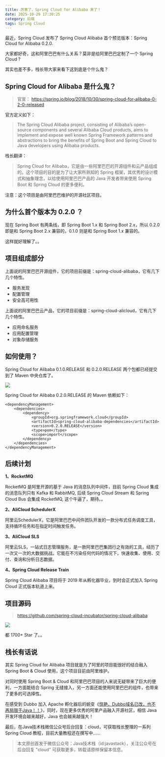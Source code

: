```yaml
---
title: 厉害了，Spring Cloud for Alibaba 来了！
date: 2025-10-29 17:30:25
category: 后端
tags: Spring Cloud
---
```


最近，Spring Cloud 发布了 Spring Cloud Alibaba 首个预览版本：Spring Cloud for Alibaba 0.2.0.

大家都好奇，这和阿里巴巴有什么关系？莫非是给阿里巴巴定制了一个 Spring Cloud ?

其实也差不多，栈长带大家来看下这到底是个什么鬼？

## Spring Cloud for Alibaba 是什么鬼？

> 官宣：
https://spring.io/blog/2018/10/30/spring-cloud-for-alibaba-0-2-0-released

官方定义如下：

> The Spring Cloud Alibaba project, consisting of Alibaba’s open-source components and several Alibaba Cloud products, aims to implement and expose well known Spring Framework patterns and abstractions to bring the benefits of Spring Boot and Spring Cloud to Java developers using Alibaba products.

栈长翻译：

> Spring Cloud for Alibaba，它是由一些阿里巴巴的开源组件和云产品组成的。这个项目的目的是为了让大家所熟知的 Spring 框架，其优秀的设计模式和抽象理念，以给使用阿里巴巴产品的 Java 开发者带来使用 Spring Boot 和 Spring Cloud 的更多便利。

注意：这个项目是由阿里巴巴维护的开源社区项目。

## 为什么首个版本为 0.2.0 ？

现在 Spring Boot 有两条线，即 Spring Boot 1.x 和 Spring Boot 2.x，所以 0.2.0 即是和 Spring Boot 2.x 兼容的，0.1.0 则是和 Spring Boot 1.x 兼容的。

这样就好理解了。。

## 项目组成部分

上面说的阿里巴巴开源组件，它的项目前缀是：spring-cloud-alibaba，它有几下几个特性。

- 服务发现
- 配置管理
- 安全高可用性

上面说的阿里巴巴云产品，它的项目前缀是：spring-cloud-alicloud，它有几下几个特性。

- 应用命名服务
- 应用配置管理
- 对象存储服务

## 如何使用？

Spring Cloud for Alibaba 0.1.0.RELEASE 和 0.2.0.RELEASE 两个包都已经提交到了 Maven 中央仓库了。

![](http://qianniu.javastack.cn/18-11-21/7555236.jpg)

Spring Cloud for Alibaba 0.2.0.RELEASE 的 Maven 依赖如下：

```
<dependencyManagement>
    <dependencies>
        <dependency>
            <groupId>org.springframework.cloud</groupId>
            <artifactId>spring-cloud-alibaba-dependencies</artifactId>
            <version>0.2.0.RELEASE</version>
            <type>pom</type>
            <scope>import</scope>
        </dependency>
    </dependencies>
</dependencyManagement>
```

## 后续计划

**1、RocketMQ**

RocketMQ 是阿里开源的基于 Java 的消息队列中间件，目前 Spring Cloud 集成的消息队列只有 Kafka 和 RabbitMQ, 后续 Spring Cloud Stream 和 Spring Cloud Bus 会集成 RocketMQ, 这个牛逼了，期待。。

**2、AliCloud SchedulerX**

阿里云SchedulerX，它是阿里巴巴中间件团队开发的一款分布式任务调度工具，支持循环任务和在指定时间触发任务。 

**3、AliCloud SLS**

阿里云SLS，一站式日志管理服务，是一款阿里巴巴集团行之有效的工具，经历了一次又一次的大数据挑战。它能在不污染任何代码的情况下，快速收集、使用、交付、查询和分析日志数据。

**4、Spring Cloud Release Train**

Spring Cloud Alibaba 项目将于 2019 年从孵化器毕业，到时会正式加入 Spring Cloud 正式版本轨道上来。

## 项目源码

> https://github.com/spring-cloud-incubator/spring-cloud-alibaba

![](http://qianniu.javastack.cn/18-11-21/59298333.jpg)

都 1700+ Star 了。。

## 栈长有话说

其实 Spring Cloud for Alibaba 项目就是为了阿里的项目能很好的结合融入 Spring Boot & Cloud 使用，这个项目目前由阿里维护。

对同时使用 Spring Boot & Cloud 和阿里巴巴项目的人来说无疑带来了巨大的便利，一方面能结合 Spring 无缝接入，另一方面还能使用阿里巴巴的组件，也带来了更多的可选择性。

在感受到 Dubbo 加入 Apache 孵化器后的蜕变《[惊艳，Dubbo域名已改，也不再局限于Java！！](https://mp.weixin.qq.com/s/ZkFh851uwLJwT2cxYNuFWg)》，同时，现在更多优秀的阿里产品融入开源社区，相信 Java 开发环境会越来越好，Java 也会越来越强大！

最后，在Java技术栈微信公众号后台回复：cloud，可获取栈长整理的一系列 Spring Cloud 教程，目前大量教程还在撰写中……

> 本文原创首发于微信公众号：Java技术栈（id:javastack），关注公众号在后台回复 "cloud" 可获取更多，转载请原样保留本信息。